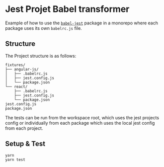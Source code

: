 # Jest Projet Babel transformer

Example of how to use the [`babel-jest`](https://www.npmjs.com/package/babel-jest) package in a monorepo where each package uses its own `babelrc.js` file.

## Structure

The Project structure is as follows:

```
fixtures/
├── angular-js/
│   ├── .babelrc.js
│   ├── jest.config.js
│   └── package.json
└── react/
    ├── .babelrc.js
    ├── jest.config.js
    └── package.json
jest.config.js
package.json
```

The tests can be run from the workspace root, which uses the jest projects config or individually from each package which uses the local jest config from each project.

## Setup & Test

```
yarn
yarn test
```
